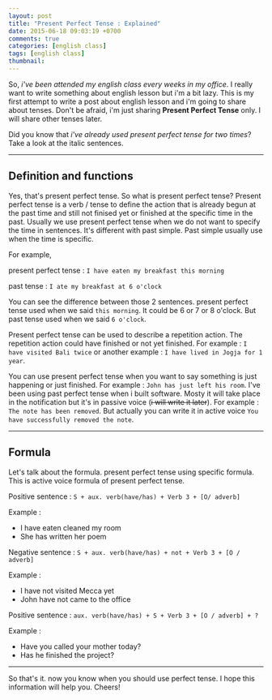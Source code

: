 ```yaml
---
layout: post
title: "Present Perfect Tense : Explained"
date: 2015-06-18 09:03:19 +0700
comments: true
categories: [english class]
tags: [english class]
thumbnail:
---
```



So, *i've been attended my english class every weeks in my office*. I really want to write something about english lesson but i'm a bit lazy. This is my first attempt to write a post about english lesson and i'm going to share about tenses. Don't be afraid, i'm just sharing **Present Perfect Tense** only. I will share other tenses later.

Did you know that *i've already used present perfect tense for two times*? Take a look at the italic sentences. 

<hr>

## Definition and functions

Yes, that's present perfect tense. So what is present perfect tense? Present perfect tense is a verb / tense to define the action that is already begun at the past time and still not finised yet or finished at the specific time in the past. Usually we use present perfect tense when we do not want to specify the time in sentences. It's different with past simple. Past simple usually use when the time is specific.

For example,

present perfect tense : `I have eaten my breakfast this morning`

past tense : `I ate my breakfast at 6 o'clock`

You can see the difference between those 2 sentences. present perfect tense used when we said `this morning`. It could be 6 or 7 or 8 o'clock. But past tense used when we said `6 o'clock`.

Present perfect tense can be used to describe a repetition action. The repetition action could have finished or not yet finished. For example : `I have visited Bali twice` or another example : `I have lived in Jogja for 1 year`.

You can use present perfect tense when you want to say something is just happening or just finished. For example : `John has just left his room`. I've been using past perfect tense when i built software. Mosty it will take place in the notification but it's in passive voice (<del>i will write it later</del>). For example : `The note has been removed`. But actually you can write it in active voice `You have successfully removed the note`.

<hr>

## Formula

Let's talk about the formula. present perfect tense using specific formula. This is active voice formula of present perfect tense.

Positive sentence : `S + aux. verb(have/has) + Verb 3 + [O/ adverb]`

Example :

* I have eaten cleaned my room
* She has written her poem

Negative sentence : `S + aux. verb(have/has) + not + Verb 3 + [O / adverb]`

Example :

* I have not visited Mecca yet
* John have not came to the office

Positive sentence : `aux. verb(have/has) + S + Verb 3 + [O / adverb] + ?`

Example :

* Have you called your mother today?
* Has he finished the project?

<hr>

So that's it. now you know when you should use perfect tense. I hope this information will help you. Cheers!



